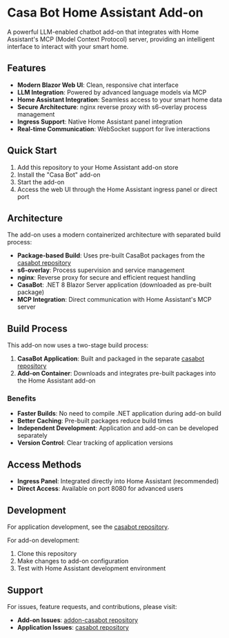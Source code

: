 # Casa Bot Home Assistant Add-on

A powerful LLM-enabled chatbot add-on that integrates with Home Assistant's MCP (Model Context Protocol) server, providing an intelligent interface to interact with your smart home.

## Features

- **Modern Blazor Web UI**: Clean, responsive chat interface
- **LLM Integration**: Powered by advanced language models via MCP
- **Home Assistant Integration**: Seamless access to your smart home data
- **Secure Architecture**: nginx reverse proxy with s6-overlay process management
- **Ingress Support**: Native Home Assistant panel integration
- **Real-time Communication**: WebSocket support for live interactions

## Quick Start

1. Add this repository to your Home Assistant add-on store
2. Install the "Casa Bot" add-on
3. Start the add-on
4. Access the web UI through the Home Assistant ingress panel or direct port

## Architecture

The add-on uses a modern containerized architecture with separated build process:

- **Package-based Build**: Uses pre-built CasaBot packages from the [casabot repository](https://github.com/jmservera/casabot)
- **s6-overlay**: Process supervision and service management
- **nginx**: Reverse proxy for secure and efficient request handling
- **CasaBot**: .NET 8 Blazor Server application (downloaded as pre-built package)
- **MCP Integration**: Direct communication with Home Assistant's MCP server

## Build Process

This add-on now uses a two-stage build process:

1. **CasaBot Application**: Built and packaged in the separate [casabot repository](https://github.com/jmservera/casabot)
2. **Add-on Container**: Downloads and integrates pre-built packages into the Home Assistant add-on

### Benefits

- **Faster Builds**: No need to compile .NET application during add-on build
- **Better Caching**: Pre-built packages reduce build times
- **Independent Development**: Application and add-on can be developed separately
- **Version Control**: Clear tracking of application versions

## Access Methods

- **Ingress Panel**: Integrated directly into Home Assistant (recommended)
- **Direct Access**: Available on port 8080 for advanced users

## Development

For application development, see the [casabot repository](https://github.com/jmservera/casabot).

For add-on development:

1. Clone this repository
2. Make changes to add-on configuration
3. Test with Home Assistant development environment

## Support

For issues, feature requests, and contributions, please visit:

- **Add-on Issues**: [addon-casabot repository](https://github.com/jmservera/addon-casabot)
- **Application Issues**: [casabot repository](https://github.com/jmservera/casabot)
